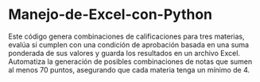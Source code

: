 # Manejo-de-Excel-con-Python
Este código genera combinaciones de calificaciones para tres materias, evalúa si cumplen con una condición de aprobación basada en una suma ponderada de sus valores y guarda los resultados en un archivo Excel. Automatiza la generación de posibles combinaciones de notas que sumen al menos 70 puntos, asegurando que cada materia tenga un mínimo de 4.
